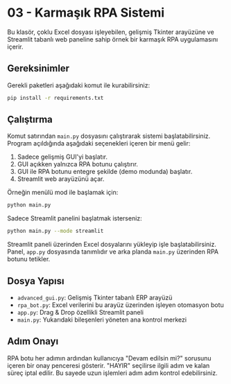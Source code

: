 # 03 - Karmaşık RPA Sistemi

Bu klasör, çoklu Excel dosyası işleyebilen, gelişmiş Tkinter arayüzüne ve Streamlit tabanlı web paneline sahip örnek bir karmaşık RPA uygulamasını içerir.

## Gereksinimler

Gerekli paketleri aşağıdaki komut ile kurabilirsiniz:

```bash
pip install -r requirements.txt
```

## Çalıştırma

Komut satırından `main.py` dosyasını çalıştırarak sistemi başlatabilirsiniz. Program açıldığında aşağıdaki seçenekleri içeren bir menü gelir:

1. Sadece gelişmiş GUI'yi başlatır.
2. GUI açıkken yalnızca RPA botunu çalıştırır.
3. GUI ile RPA botunu entegre şekilde (demo modunda) başlatır.
4. Streamlit web arayüzünü açar.

Örneğin menülü mod ile başlamak için:
```bash
python main.py
```

Sadece Streamlit panelini başlatmak isterseniz:
```bash
python main.py --mode streamlit
```

Streamlit paneli üzerinden Excel dosyalarını yükleyip işle başlatabilirsiniz. Panel, `app.py` dosyasında tanımlıdır ve arka planda `main.py` üzerinden RPA botunu tetikler.

## Dosya Yapısı

- `advanced_gui.py`: Gelişmiş Tkinter tabanlı ERP arayüzü
- `rpa_bot.py`: Excel verilerini bu arayüz üzerinden işleyen otomasyon botu
- `app.py`: Drag & Drop özellikli Streamlit paneli
- `main.py`: Yukarıdaki bileşenleri yöneten ana kontrol merkezi

## Adım Onayı

RPA botu her adımın ardından kullanıcıya "Devam edilsin mi?" sorusunu içeren
bir onay penceresi gösterir. "HAYIR" seçilirse ilgili adım ve kalan süreç
iptal edilir. Bu sayede uzun işlemleri adım adım kontrol edebilirsiniz.
